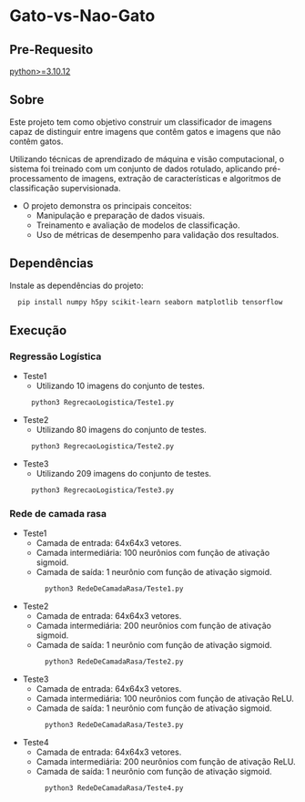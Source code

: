 # Gato-vs-Nao-Gato
## Pre-Requesito
[python>=3.10.12](https://www.python.org/downloads/)

## Sobre

Este projeto tem como objetivo construir um classificador de imagens capaz de distinguir entre imagens que contêm gatos e imagens que não contêm gatos.

Utilizando técnicas de aprendizado de máquina e visão computacional, o sistema foi treinado com um conjunto de dados rotulado, aplicando pré-processamento de imagens, extração de características e algoritmos de classificação supervisionada.

- O projeto demonstra os principais conceitos:
  - Manipulação e preparação de dados visuais.
  - Treinamento e avaliação de modelos de classificação.
  - Uso de métricas de desempenho para validação dos resultados.

## Dependências
Instale as dependências do projeto:
```bash
  pip install numpy h5py scikit-learn seaborn matplotlib tensorflow
```


## Execução

### Regressão Logística
- Teste1
  - Utilizando 10 imagens do conjunto de testes.
  ```bash
    python3 RegrecaoLogistica/Teste1.py
  ```
- Teste2
  - Utilizando 80 imagens do conjunto de testes.
  ```bash
    python3 RegrecaoLogistica/Teste2.py
  ```
- Teste3
  - Utilizando 209 imagens do conjunto de testes.
  ```bash
    python3 RegrecaoLogistica/Teste3.py
  ```

### Rede de camada rasa

- Teste1
  - Camada de entrada: 64x64x3 vetores.
  - Camada intermediária: 100 neurônios com função de ativação sigmoid.
  - Camada de saída: 1 neurônio com função de ativação sigmoid.
    ```bash
      python3 RedeDeCamadaRasa/Teste1.py
    ```
- Teste2
  - Camada de entrada: 64x64x3 vetores.
  - Camada intermediária: 200 neurônios com função de ativação sigmoid.
  - Camada de saída: 1 neurônio com função de ativação sigmoid.
    ```bash
      python3 RedeDeCamadaRasa/Teste2.py
    ```
- Teste3
  - Camada de entrada: 64x64x3 vetores.
  - Camada intermediária: 100 neurônios com função de ativação ReLU.
  - Camada de saída: 1 neurônio com função de ativação sigmoid.
    ```bash
      python3 RedeDeCamadaRasa/Teste3.py
    ```
- Teste4
  - Camada de entrada: 64x64x3 vetores.
  - Camada intermediária: 200 neurônios com função de ativação ReLU.
  - Camada de saída: 1 neurônio com função de ativação sigmoid.
    ```bash
      python3 RedeDeCamadaRasa/Teste4.py
    ```
